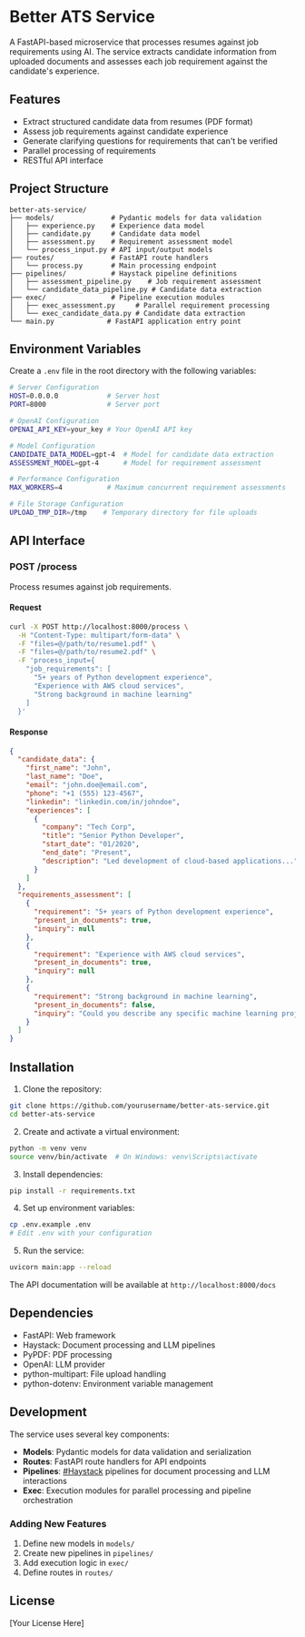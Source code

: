 # Better ATS Service

A FastAPI-based microservice that processes resumes against job requirements using AI. The service extracts candidate information from uploaded documents and assesses each job requirement against the candidate's experience.

## Features

- Extract structured candidate data from resumes (PDF format)
- Assess job requirements against candidate experience
- Generate clarifying questions for requirements that can't be verified
- Parallel processing of requirements
- RESTful API interface

## Project Structure

```
better-ats-service/
├── models/              # Pydantic models for data validation
│   ├── experience.py    # Experience data model
│   ├── candidate.py     # Candidate data model
│   ├── assessment.py    # Requirement assessment model
│   └── process_input.py # API input/output models
├── routes/              # FastAPI route handlers
│   └── process.py       # Main processing endpoint
├── pipelines/           # Haystack pipeline definitions
│   ├── assessment_pipeline.py    # Job requirement assessment
│   └── candidate_data_pipeline.py # Candidate data extraction
├── exec/                # Pipeline execution modules
│   ├── exec_assessment.py     # Parallel requirement processing
│   └── exec_candidate_data.py # Candidate data extraction
└── main.py             # FastAPI application entry point
```

## Environment Variables

Create a `.env` file in the root directory with the following variables:

```bash
# Server Configuration
HOST=0.0.0.0            # Server host
PORT=8000               # Server port

# OpenAI Configuration
OPENAI_API_KEY=your_key # Your OpenAI API key

# Model Configuration
CANDIDATE_DATA_MODEL=gpt-4  # Model for candidate data extraction
ASSESSMENT_MODEL=gpt-4      # Model for requirement assessment

# Performance Configuration
MAX_WORKERS=4           # Maximum concurrent requirement assessments

# File Storage Configuration
UPLOAD_TMP_DIR=/tmp    # Temporary directory for file uploads
```

## API Interface

### POST /process

Process resumes against job requirements.

#### Request

```bash
curl -X POST http://localhost:8000/process \
  -H "Content-Type: multipart/form-data" \
  -F "files=@/path/to/resume1.pdf" \
  -F "files=@/path/to/resume2.pdf" \
  -F 'process_input={
    "job_requirements": [
      "5+ years of Python development experience",
      "Experience with AWS cloud services",
      "Strong background in machine learning"
    ]
  }'
```

#### Response

```json
{
  "candidate_data": {
    "first_name": "John",
    "last_name": "Doe",
    "email": "john.doe@email.com",
    "phone": "+1 (555) 123-4567",
    "linkedin": "linkedin.com/in/johndoe",
    "experiences": [
      {
        "company": "Tech Corp",
        "title": "Senior Python Developer",
        "start_date": "01/2020",
        "end_date": "Present",
        "description": "Led development of cloud-based applications..."
      }
    ]
  },
  "requirements_assessment": [
    {
      "requirement": "5+ years of Python development experience",
      "present_in_documents": true,
      "inquiry": null
    },
    {
      "requirement": "Experience with AWS cloud services",
      "present_in_documents": true,
      "inquiry": null
    },
    {
      "requirement": "Strong background in machine learning",
      "present_in_documents": false,
      "inquiry": "Could you describe any specific machine learning projects you've worked on?"
    }
  ]
}
```

## Installation

1. Clone the repository:
```bash
git clone https://github.com/yourusername/better-ats-service.git
cd better-ats-service
```

2. Create and activate a virtual environment:
```bash
python -m venv venv
source venv/bin/activate  # On Windows: venv\Scripts\activate
```

3. Install dependencies:
```bash
pip install -r requirements.txt
```

4. Set up environment variables:
```bash
cp .env.example .env
# Edit .env with your configuration
```

5. Run the service:
```bash
uvicorn main:app --reload
```

The API documentation will be available at `http://localhost:8000/docs`

## Dependencies

- FastAPI: Web framework
- Haystack: Document processing and LLM pipelines
- PyPDF: PDF processing
- OpenAI: LLM provider
- python-multipart: File upload handling
- python-dotenv: Environment variable management

## Development

The service uses several key components:

- **Models**: Pydantic models for data validation and serialization
- **Routes**: FastAPI route handlers for API endpoints
- **Pipelines**: [#Haystack](https://github.com/deepset-ai/haystack) pipelines for document processing and LLM interactions
- **Exec**: Execution modules for parallel processing and pipeline orchestration

### Adding New Features

1. Define new models in `models/`
2. Create new pipelines in `pipelines/`
3. Add execution logic in `exec/`
4. Define routes in `routes/`

## License

[Your License Here] 
